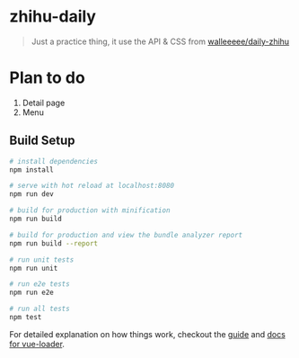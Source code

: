 # zhihu-daily

> Just a practice thing, it use the API & CSS from [walleeeee/daily-zhihu](https://github.com/walleeeee/daily-zhihu)

# Plan to do
1. Detail page
2. Menu

## Build Setup

``` bash
# install dependencies
npm install

# serve with hot reload at localhost:8080
npm run dev

# build for production with minification
npm run build

# build for production and view the bundle analyzer report
npm run build --report

# run unit tests
npm run unit

# run e2e tests
npm run e2e

# run all tests
npm test
```

For detailed explanation on how things work, checkout the [guide](http://vuejs-templates.github.io/webpack/) and [docs for vue-loader](http://vuejs.github.io/vue-loader).
